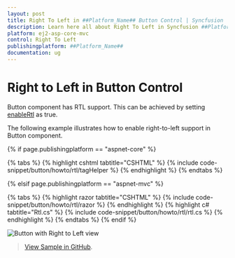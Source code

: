 ```yaml
---
layout: post
title: Right To Left in ##Platform_Name## Button Control | Syncfusion
description: Learn here all about Right To Left in Syncfusion ##Platform_Name## Button control of Syncfusion Essential JS 2 and more.
platform: ej2-asp-core-mvc
control: Right To Left
publishingplatform: ##Platform_Name##
documentation: ug
---
```



# Right to Left in Button Control

Button component has RTL support. This can be achieved by setting [enableRtl](https://help.syncfusion.com/cr/aspnetcore-js2/Syncfusion.EJ2.Buttons.Button.html#Syncfusion_EJ2_Buttons_Button_EnableRtl) as true.

The following example illustrates how to enable right-to-left support in Button component.

{% if page.publishingplatform == "aspnet-core" %}

{% tabs %}
{% highlight cshtml tabtitle="CSHTML" %}
{% include code-snippet/button/howto/rtl/tagHelper %}
{% endhighlight %}
{% endtabs %}

{% elsif page.publishingplatform == "aspnet-mvc" %}

{% tabs %}
{% highlight razor tabtitle="CSHTML" %}
{% include code-snippet/button/howto/rtl/razor %}
{% endhighlight %}
{% highlight c# tabtitle="Rtl.cs" %}
{% include code-snippet/button/howto/rtl/rtl.cs %}
{% endhighlight %}
{% endtabs %}
{% endif %}

![Button with Right to Left view](../images/button-in-right-to-left.png)

> [View Sample in GitHub](https://github.com/SyncfusionExamples/ASP-NET-Core-UG-Examples/tree/main/Button/ButtonHowToSample).